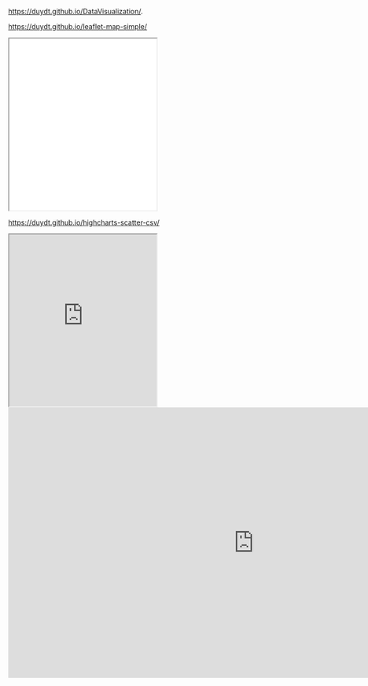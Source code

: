 https://duydt.github.io/DataVisualization/.

https://duydt.github.io/leaflet-map-simple/

<iframe src=”https://duydt.github.io/leaflet-map-simple/” width=”90%” height=350></iframe>

https://duydt.github.io/highcharts-scatter-csv/

<iframe src=https://duydt.github.io/highcharts-scatter-csv/  width=”90%” height=350></iframe>

<iframe width="997" height="551" seamless frameborder="0" scrolling="no" src="https://docs.google.com/spreadsheets/d/1EZj-KiSQyjWLp4Sx7n68bfVo0xwwodfdxO0hq9H62eE/pubchart?oid=472609417&amp;format=interactive"  >

</iframe>
